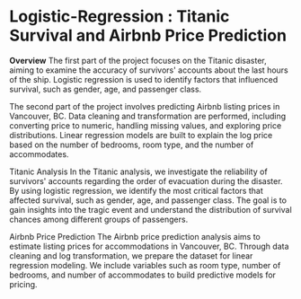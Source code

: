 # Logistic-Regression : **Titanic Survival and Airbnb Price Prediction**

**Overview**
The first part of the project focuses on the Titanic disaster, aiming to examine the accuracy of survivors' accounts about the last hours of the ship. Logistic regression is used to identify factors that influenced survival, such as gender, age, and passenger class.

The second part of the project involves predicting Airbnb listing prices in Vancouver, BC. Data cleaning and transformation are performed, including converting price to numeric, handling missing values, and exploring price distributions. Linear regression models are built to explain the log price based on the number of bedrooms, room type, and the number of accommodates.

Titanic Analysis
In the Titanic analysis, we investigate the reliability of survivors' accounts regarding the order of evacuation during the disaster. By using logistic regression, we identify the most critical factors that affected survival, such as gender, age, and passenger class. The goal is to gain insights into the tragic event and understand the distribution of survival chances among different groups of passengers.

Airbnb Price Prediction
The Airbnb price prediction analysis aims to estimate listing prices for accommodations in Vancouver, BC. Through data cleaning and log transformation, we prepare the dataset for linear regression modeling. We include variables such as room type, number of bedrooms, and number of accommodates to build predictive models for pricing.
